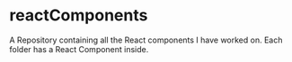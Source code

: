 # reactComponents
 A Repository containing all the React components I have worked on. Each folder has a React Component inside.
